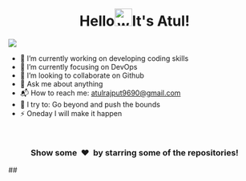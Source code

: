 <h1 align="center">Hello<img alt="wave" src="https://emojis.slackmojis.com/emojis/images/1588177020/8809/wave_hello.gif?1588177020" width="35">It's Atul!  </h1>

![](https://activity-graph.herokuapp.com/graph?username=AtulRajput01&theme=react-dark&hide_border=true&area=true)


- 🔭 I’m currently working on developing coding skills 
- 🌱 I’m currently focusing on DevOps
- 👯 I’m looking to collaborate on Github
- 💬 Ask me about anything
- 📬 How to reach me: atulrajput9690@gmail.com
- 🧗 I try to: Go beyond and push the bounds
- ⚡ Oneday I will make it happen 

</br>





<!--START_SECTION_PROFILE_VIEWS:readme-info-->
<!--END_SECTION_PROFILE_VIEWS:readme-info-->

<!--START_SECTION_LINES_OF_CODE:readme-info-->
<!--END_SECTION_LINES_OF_CODE:readme-info-->

<!--START_CONTRIBUTIONS:readme-info-->
<!--END_CONTRIBUTIONS:readme-info-->

<!--START_SECTION_DAILY_COMMIT:readme-info-->
<!--END_SECTION_DAILY_COMMIT:readme-info-->

<!--START_SECTION_WEEKLY_COMMIT:readme-info-->
<!--END_SECTION_WEEKLY_COMMIT:readme-info-->

<!--START_SECTION_LANGUAGE:readme-info-->
<!--END_SECTION_LANGUAGE:readme-info-->

<h3 align='center'>Show some &nbsp;❤️&nbsp; by starring some of the repositories! </h3> 
##

